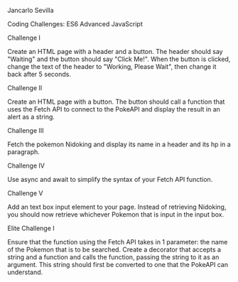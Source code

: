 Jancarlo Sevilla

Coding Challenges: ES6
Advanced JavaScript

Challenge I

Create an HTML page with a header and a button. The header should say "Waiting" and the button should say "Click Me!". When the button is clicked, change the text of the header to "Working, Please Wait", then change it back after 5 seconds.

Challenge II

Create an HTML page with a button. The button should call a function that uses the Fetch API to connect to the PokeAPI and display the result in an alert as a string.

Challenge III

Fetch the pokemon Nidoking and display its name in a header and its hp in a paragraph.

Challenge IV

Use async and await to simplify the syntax of your Fetch API function.

Challenge V

Add an text box input element to your page. Instead of retrieving Nidoking, you should now retrieve whichever Pokemon that is input in the input box.

Elite Challenge I

Ensure that the function using the Fetch API takes in 1 parameter: the name of the Pokemon that is to be searched. Create a decorator that accepts a string and a function and calls the function, passing the string to it as an argument. This string should first be converted to one that the PokeAPI can understand.